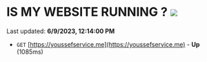 # IS MY WEBSITE RUNNING ? [![](https://img.shields.io/static/v1?label=Sponsor&message=%E2%9D%A4&logo=GitHub&color=%23fe8e86)](https://github.com/sponsors/<username>)

Last updated: **6/9/2023, 12:14:00 PM**

- `GET` [https://youssefservice.me](https://youssefservice.me) - **Up** (1085ms)
